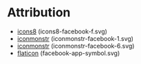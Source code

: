 # Attribution

- [icons8](https://icons8.com/icon/set/facebook-f/all) (icons8-facebook-f.svg)
- [iconmonstr](https://iconmonstr.com/facebook-1-svg/) (iconmonstr-facebook-1.svg)
- [iconmonstr](https://iconmonstr.com/facebook-6-svg/) (iconmonstr-facebook-6.svg)
- [flaticon](https://www.flaticon.com/free-icon/facebook-app-symbol_20837) (facebook-app-symbol.svg)
